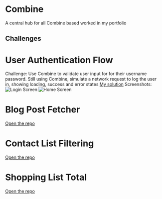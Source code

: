 # Combine
A central hub for all Combine based worked in my portfolio


## Challenges

# User Authentication Flow
Challenge: Use Combine to validate user input for for their username password. Still using Combine, simulate a network request to log the user in, showing loading, success and error states
[My solution](https://github.com/MattHeaney23/UserAuthenticationFlow-Combine)
Screenshots:
![Login Screen](https://github.com/MattHeaney23/Combine/assets/129856192/7a387266-a17d-41ef-afe3-a0418b5f2b48) ![Home Screen](https://github.com/MattHeaney23/Combine/assets/129856192/b7d59191-54f7-4d56-a57c-dfcd9d01d422)





# Blog Post Fetcher
[Open the repo](https://github.com/MattHeaney23/BlogPostFetcher-Combine)

# Contact List Filtering
[Open the repo](https://github.com/MattHeaney23/ContactListFiltering-Combine)

# Shopping List Total
[Open the repo](https://github.com/MattHeaney23/ShoppingCart-Combine)
